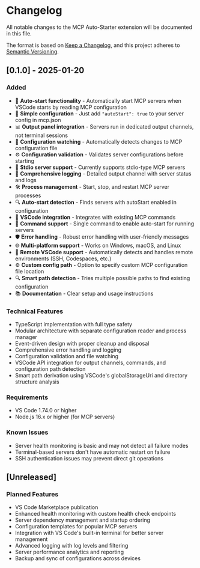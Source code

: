 # Changelog

All notable changes to the MCP Auto-Starter extension will be documented in this file.

The format is based on [Keep a Changelog](https://keepachangelog.com/en/1.0.0/),
and this project adheres to [Semantic Versioning](https://semver.org/spec/v2.0.0.html).

## [0.1.0] - 2025-01-20

### Added
- 🚀 **Auto-start functionality** - Automatically start MCP servers when VSCode starts by reading MCP configuration
- 📝 **Simple configuration** - Just add `"autoStart": true` to your server config in mcp.json
- 📊 **Output panel integration** - Servers run in dedicated output channels, not terminal sessions
- 🔄 **Configuration watching** - Automatically detects changes to MCP configuration file
- ⚙️ **Configuration validation** - Validates server configurations before starting
- 🎯 **Stdio server support** - Currently supports stdio-type MCP servers
- 📝 **Comprehensive logging** - Detailed output channel with server status and logs
- 🛠️ **Process management** - Start, stop, and restart MCP server processes
- 🔍 **Auto-start detection** - Finds servers with autoStart enabled in configuration
- 🎨 **VSCode integration** - Integrates with existing MCP commands
- 🔧 **Command support** - Single command to enable auto-start for running servers
- 🛡️ **Error handling** - Robust error handling with user-friendly messages
- 🌐 **Multi-platform support** - Works on Windows, macOS, and Linux
- 🔗 **Remote VSCode support** - Automatically detects and handles remote environments (SSH, Codespaces, etc.)
- ⚙️ **Custom config path** - Option to specify custom MCP configuration file location
- 🔍 **Smart path detection** - Tries multiple possible paths to find existing configuration
- 📚 **Documentation** - Clear setup and usage instructions

### Technical Features
- TypeScript implementation with full type safety
- Modular architecture with separate configuration reader and process manager
- Event-driven design with proper cleanup and disposal
- Comprehensive error handling and logging
- Configuration validation and file watching
- VSCode API integration for output channels, commands, and configuration path detection
- Smart path derivation using VSCode's globalStorageUri and directory structure analysis

### Requirements
- VS Code 1.74.0 or higher
- Node.js 16.x or higher (for MCP servers)

### Known Issues
- Server health monitoring is basic and may not detect all failure modes
- Terminal-based servers don't have automatic restart on failure
- SSH authentication issues may prevent direct git operations

## [Unreleased]

### Planned Features
- VS Code Marketplace publication
- Enhanced health monitoring with custom health check endpoints
- Server dependency management and startup ordering
- Configuration templates for popular MCP servers
- Integration with VS Code's built-in terminal for better server management
- Advanced logging with log levels and filtering
- Server performance analytics and reporting
- Backup and sync of configurations across devices
